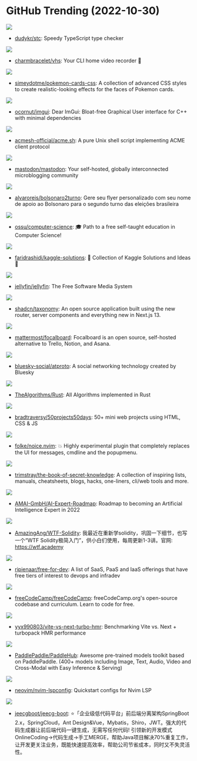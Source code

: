 # GitHub Trending (2022-10-30)

![](https://img.shields.io/badge/Rust-New%20313-green?style=flat-square&logo=appveyor)
- [dudykr/stc](https://github.com/dudykr/stc): Speedy TypeScript type checker

![](https://img.shields.io/badge/Go-New%20884-green?style=flat-square&logo=appveyor)
- [charmbracelet/vhs](https://github.com/charmbracelet/vhs): Your CLI home video recorder 📼

![](https://img.shields.io/badge/Svelte-New%20249-green?style=flat-square&logo=appveyor)
- [simeydotme/pokemon-cards-css](https://github.com/simeydotme/pokemon-cards-css): A collection of advanced CSS styles to create realistic-looking effects for the faces of Pokemon cards.

![](https://img.shields.io/badge/C%2B%2B-New%2022-green?style=flat-square&logo=appveyor)
- [ocornut/imgui](https://github.com/ocornut/imgui): Dear ImGui: Bloat-free Graphical User interface for C++ with minimal dependencies

![](https://img.shields.io/badge/Shell-New%20116-green?style=flat-square&logo=appveyor)
- [acmesh-official/acme.sh](https://github.com/acmesh-official/acme.sh): A pure Unix shell script implementing ACME client protocol

![](https://img.shields.io/badge/Ruby-New%20124-green?style=flat-square&logo=appveyor)
- [mastodon/mastodon](https://github.com/mastodon/mastodon): Your self-hosted, globally interconnected microblogging community

![](https://img.shields.io/badge/HTML-New%2050-green?style=flat-square&logo=appveyor)
- [alvaroreis/bolsonaro2turno](https://github.com/alvaroreis/bolsonaro2turno): Gere seu flyer personalizado com seu nome de apoio ao Bolsonaro para o segundo turno das eleições brasileira

![](https://img.shields.io/badge/none-New%2063-green?style=flat-square&logo=appveyor)
- [ossu/computer-science](https://github.com/ossu/computer-science): 🎓 Path to a free self-taught education in Computer Science!

![](https://img.shields.io/badge/HTML-New%2016-green?style=flat-square&logo=appveyor)
- [faridrashidi/kaggle-solutions](https://github.com/faridrashidi/kaggle-solutions): 🏅 Collection of Kaggle Solutions and Ideas 🏅

![](https://img.shields.io/badge/C%23-New%2088-green?style=flat-square&logo=appveyor)
- [jellyfin/jellyfin](https://github.com/jellyfin/jellyfin): The Free Software Media System

![](https://img.shields.io/badge/TypeScript-New%20198-green?style=flat-square&logo=appveyor)
- [shadcn/taxonomy](https://github.com/shadcn/taxonomy): An open source application built using the new router, server components and everything new in Next.js 13.

![](https://img.shields.io/badge/TypeScript-New%2042-green?style=flat-square&logo=appveyor)
- [mattermost/focalboard](https://github.com/mattermost/focalboard): Focalboard is an open source, self-hosted alternative to Trello, Notion, and Asana.

![](https://img.shields.io/badge/TypeScript-New%2059-green?style=flat-square&logo=appveyor)
- [bluesky-social/atproto](https://github.com/bluesky-social/atproto): A social networking technology created by Bluesky

![](https://img.shields.io/badge/Rust-New%2096-green?style=flat-square&logo=appveyor)
- [TheAlgorithms/Rust](https://github.com/TheAlgorithms/Rust): All Algorithms implemented in Rust

![](https://img.shields.io/badge/CSS-New%2071-green?style=flat-square&logo=appveyor)
- [bradtraversy/50projects50days](https://github.com/bradtraversy/50projects50days): 50+ mini web projects using HTML, CSS & JS

![](https://img.shields.io/badge/Lua-New%2015-green?style=flat-square&logo=appveyor)
- [folke/noice.nvim](https://github.com/folke/noice.nvim): 💥 Highly experimental plugin that completely replaces the UI for messages, cmdline and the popupmenu.

![](https://img.shields.io/badge/none-New%20166-green?style=flat-square&logo=appveyor)
- [trimstray/the-book-of-secret-knowledge](https://github.com/trimstray/the-book-of-secret-knowledge): A collection of inspiring lists, manuals, cheatsheets, blogs, hacks, one-liners, cli/web tools and more.

![](https://img.shields.io/badge/JavaScript-New%2051-green?style=flat-square&logo=appveyor)
- [AMAI-GmbH/AI-Expert-Roadmap](https://github.com/AMAI-GmbH/AI-Expert-Roadmap): Roadmap to becoming an Artificial Intelligence Expert in 2022

![](https://img.shields.io/badge/Solidity-New%2022-green?style=flat-square&logo=appveyor)
- [AmazingAng/WTF-Solidity](https://github.com/AmazingAng/WTF-Solidity): 我最近在重新学solidity，巩固一下细节，也写一个“WTF Solidity极简入门”，供小白们使用，每周更新1-3讲。官网: https://wtf.academy

![](https://img.shields.io/badge/HTML-New%2094-green?style=flat-square&logo=appveyor)
- [ripienaar/free-for-dev](https://github.com/ripienaar/free-for-dev): A list of SaaS, PaaS and IaaS offerings that have free tiers of interest to devops and infradev

![](https://img.shields.io/badge/TypeScript-New%2047-green?style=flat-square&logo=appveyor)
- [freeCodeCamp/freeCodeCamp](https://github.com/freeCodeCamp/freeCodeCamp): freeCodeCamp.org's open-source codebase and curriculum. Learn to code for free.

![](https://img.shields.io/badge/JavaScript-New%2079-green?style=flat-square&logo=appveyor)
- [yyx990803/vite-vs-next-turbo-hmr](https://github.com/yyx990803/vite-vs-next-turbo-hmr): Benchmarking Vite vs. Next + turbopack HMR performance

![](https://img.shields.io/badge/Python-New%2012-green?style=flat-square&logo=appveyor)
- [PaddlePaddle/PaddleHub](https://github.com/PaddlePaddle/PaddleHub): Awesome pre-trained models toolkit based on PaddlePaddle. (400+ models including Image, Text, Audio, Video and Cross-Modal with Easy Inference & Serving)

![](https://img.shields.io/badge/Lua-New%2011-green?style=flat-square&logo=appveyor)
- [neovim/nvim-lspconfig](https://github.com/neovim/nvim-lspconfig): Quickstart configs for Nvim LSP

![](https://img.shields.io/badge/Java-New%20130-green?style=flat-square&logo=appveyor)
- [jeecgboot/jeecg-boot](https://github.com/jeecgboot/jeecg-boot): ⭐️「企业级低代码平台」前后端分离架构SpringBoot 2.x，SpringCloud，Ant Design&Vue，Mybatis，Shiro，JWT。强大的代码生成器让前后端代码一键生成，无需写任何代码! 引领新的开发模式OnlineCoding->代码生成->手工MERGE，帮助Java项目解决70%重复工作，让开发更关注业务，既能快速提高效率，帮助公司节省成本，同时又不失灵活性。

